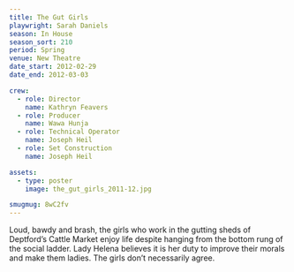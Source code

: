 ```yaml
---
title: The Gut Girls
playwright: Sarah Daniels
season: In House
season_sort: 210
period: Spring
venue: New Theatre
date_start: 2012-02-29
date_end: 2012-03-03

crew:
  - role: Director
    name: Kathryn Feavers
  - role: Producer
    name: Wawa Hunja
  - role: Technical Operator
    name: Joseph Heil
  - role: Set Construction
    name: Joseph Heil

assets:
  - type: poster
    image: the_gut_girls_2011-12.jpg

smugmug: 8wC2fv
---
```


Loud, bawdy and brash, the girls who work in the gutting sheds of Deptford’s Cattle Market enjoy life despite hanging from the bottom rung of the social ladder. Lady Helena believes it is her duty to improve their morals and make them ladies. The girls don’t necessarily agree.
